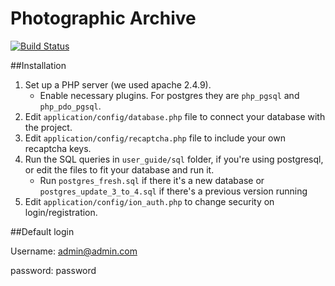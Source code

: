 # Photographic Archive

[![Build Status](https://travis-ci.org/RTougjas/TP2015.svg?branch=master)](https://travis-ci.org/RTougjas/TP2015)

##Installation

1. Set up a PHP server (we used apache 2.4.9).
    + Enable necessary plugins. For postgres they are `php_pgsql` and `php_pdo_pgsql`.
1. Edit `application/config/database.php` file to connect your database with the project.
2. Edit `application/config/recaptcha.php` file to include your own recaptcha keys.
2. Run the SQL queries in `user_guide/sql` folder, if you're using postgresql, or edit the files to fit your database and run it.
    + Run `postgres_fresh.sql` if there it's a new database or `postgres_update_3_to_4.sql` if there's a previous version running
3. Edit `application/config/ion_auth.php` to change security on login/registration.

##Default login

Username: admin@admin.com 

password: password
